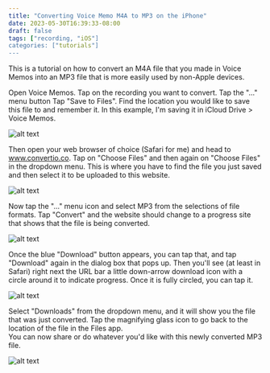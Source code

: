 ```yaml
---
title: "Converting Voice Memo M4A to MP3 on the iPhone"
date: 2023-05-30T16:39:33-08:00
draft: false
tags: ["recording, "iOS"]
categories: ["tutorials"]
---
```


This is a tutorial on how to convert an M4A file that you made in Voice Memos into an MP3 file that is more easily used by non-Apple devices.

Open Voice Memos.
Tap on the recording you want to convert.
Tap the "..." menu button
Tap "Save to Files".
Find the location you would like to save this file to and remember it.  In this example, I'm saving it in iCloud Drive > Voice Memos.

![](/img/m4a-to-mp3-1.png#center "alt text")

Then open your web browser of choice (Safari for me) and head to www.convertio.co.
Tap on "Choose Files" and then again on "Choose Files" in the dropdown menu.
This is where you have to find the file you just saved and then select it to be uploaded to this website.

![](/img/m4a-to-mp3-2.png "alt text")

Now tap the "..." menu icon and select MP3 from the selections of file formats.
Tap "Convert" and the website should change to a progress site that shows that the file is being converted.

![](/img/m4a-to-mp3-3.png "alt text")

Once the blue "Download" button appears, you can tap that, and tap "Download" again in the dialog box that pops up.
Then you'll see (at least in Safari) right next the URL bar a little down-arrow download icon with a circle around it to indicate progress.  Once it is fully circled, you can tap it.

![](/img/m4a-to-mp3-4.png "alt text")

Select "Downloads" from the dropdown menu, and it will show you the file that was just converted.
Tap the magnifying glass icon to go back to the location of the file in the Files app.  
You can now share or do whatever you'd like with this newly converted MP3 file.

![](/img/m4a-to-mp3-5.png "alt text")